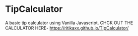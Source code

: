 # TipCalculator
A basic tip calculator using Vanilla Javascript.
CHCK OUT THE CALCULATOR HERE-
https://ritikaxx.github.io/TipCalculator/
